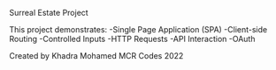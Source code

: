Surreal Estate Project 

This project demonstrates:
 -Single Page Application (SPA)
 -Client-side Routing
 -Controlled Inputs
 -HTTP Requests
 -API Interaction
 -OAuth 

Created by Khadra Mohamed
MCR Codes 
2022